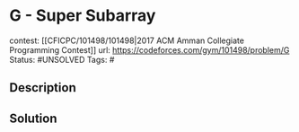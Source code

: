 # G - Super Subarray

contest: [[CFICPC/101498/101498|2017 ACM Amman Collegiate Programming Contest]]
url: https://codeforces.com/gym/101498/problem/G
Status: #UNSOLVED
Tags: #

## Description

## Solution

